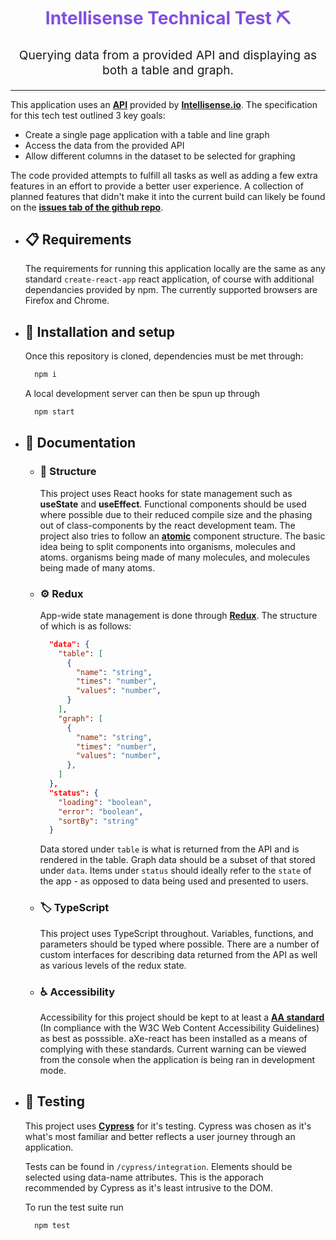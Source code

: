 <h1 align="center" style="color: #824FDF">
  Intellisense Technical Test ⛏️
</h1>

<p align="center" style="font-size: 1.2rem;">
  Querying data from a provided API and displaying as both a table and graph.
</p>

<hr />

This application uses an [**API**][a] provided by [**Intellisense.io**][i]. The specification for this tech test outlined 3 key goals:

- Create a single page application with a table and line graph
- Access the data from the provided API
- Allow different columns in the dataset to be selected for graphing

The code provided attempts to fulfill all tasks as well as adding a few extra features in an effort to provide a better user experience. A collection of planned features that didn't make it into the current build can likely be found on the [**issues tab of the github repo**][is].

[a]: https://reference.intellisense.io/thickenernn/v1/referencia
[i]: https://www.intellisense.io/
[is]: https://github.com/Shubwub/intellisense-technical-test/issues
[at]: https://atomicdesign.bradfrost.com/chapter-2/
[r]: https://redux.js.org/
[c]: https://www.cypress.io/
[aa]: https://www.w3.org/WAI/WCAG2AAA-Conformance.html

- ## 📋 Requirements

  The requirements for running this application locally are the same as any standard `create-react-app` react application, of course with additional dependancies provided by npm. The currently supported browsers are Firefox and Chrome.

- ## 🎉 Installation and setup

  Once this repository is cloned, dependencies must be met through:

  ```bash
    npm i
  ```

  A local development server can then be spun up through

  ```bash
    npm start
  ```

- ## 📖 Documentation

  - ### 🚧 Structure

    This project uses React hooks for state management such as **useState** and **useEffect**. Functional components should be used where possible due to their reduced compile size and the phasing out of class-components by the react development team.
    The project also tries to follow an [**atomic**][at] component structure. The basic idea being to split components into organisms, molecules and atoms. organisms being made of many molecules, and molecules being made of many atoms.

  - ### ⚙️ Redux

    App-wide state management is done through [**Redux**][r]. The structure of which is as follows:

    ```JSON
      "data": {
        "table": [
          {
            "name": "string",
            "times": "number",
            "values": "number",
          }
        ],
        "graph": [
          {
            "name": "string",
            "times": "number",
            "values": "number",
          },
        ]
      },
      "status": {
        "loading": "boolean",
        "error": "boolean",
        "sortBy": "string"
      }
    ```

    Data stored under `table` is what is returned from the API and is rendered in the table. Graph data should be a subset of that stored under `data`. Items under `status` should ideally refer to the `state` of the app - as opposed to data being used and presented to users.

  - ### 🏷️ TypeScript

    This project uses TypeScript throughout. Variables, functions, and parameters should be typed where possible. There are a number of custom interfaces for describing data returned from the API as well as various levels of the redux state.

  - ### ♿ Accessibility
    Accessibility for this project should be kept to at least a [**AA standard**][aa] (In compliance with the W3C Web Content Accessibility Guidelines) as best as posssible. aXe-react has been installed as a means of complying with these standards. Current warning can be viewed from the console when the application is being ran in development mode.

- ## 🧪 Testing

  This project uses [**Cypress**][c] for it's testing. Cypress was chosen as it's what's most familiar and better reflects a user journey through an application.

  Tests can be found in `/cypress/integration`. Elements should be selected using data-name attributes. This is the apporach recommended by Cypress as it's least intrusive to the DOM.

  To run the test suite run

  ```bash
    npm test
  ```
